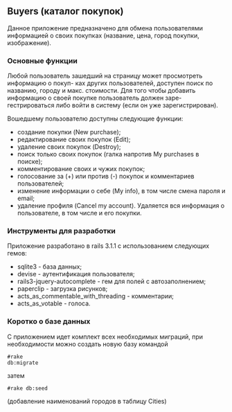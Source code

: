 ## Buyers (каталог покупок)

  Данное приложение предназначено для обмена пользователями информацией о своих
покупках (название, цена, город покупки, изображение).

### Основные функции

  Любой пользователь зашедший на страницу может просмотреть информацию о покуп-
ках других пользователей, доступен поиск по названию, городу и макс. стоимости.
  Для того чтобы добавить информацию о своей покупке пользователь должен заре-
гестрироваться либо войти в систему (если он уже зарегистрирован).

  Вошедшему пользователю доступны следующие функции:

* создание покупки (New purchase);
* редактирование своих покупок (Edit);
* удаление своих покупок (Destroy);
* поиск только своих покупок (галка напротив My purchases в поиске);
* комментирование своих и чужих покупок;
* голосование за (+) или против (-) покупок и комментариев пользователей;
* изменение информации о себе (My info), в том числе смена пароля и email;
* удаление профиля (Cancel my account). Удаляется вся информация о пользователе, в том числе и его покупки.

### Инструменты для разработки

Приложение разработано в rails 3.1.1 с использованием следующих гемов:

* sqlite3                            - база данных;
* devise                             - аутентификация пользователя;
* rails3-jquery-autocomplete         - гем для полей с автозаполнением;
* paperclip                          - загрузка рисунков;
* acts_as_commentable_with_threading - комментарии;
* acts_as_votable                    - голоса.

### Коротко о базе данных

  С приложением идет комплект всех необходимых миграций, при необходимости
можно создать новую базу командой <pre><code>#rake db:migrate</code></pre>
затем <pre><code>#rake db:seed</code></pre>
(добавление наименований городов в таблицу Cities)